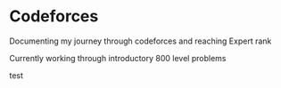 # Codeforces

Documenting my journey through codeforces and reaching Expert rank

Currently working through introductory 800 level problems

test
